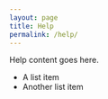 ```yaml
---
layout: page
title: Help
permalink: /help/
---
```


Help content goes here.

* A list item
* Another list item
